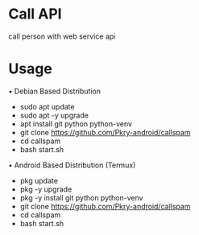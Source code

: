 # Call API

call person with web service api


# Usage 


• Debian Based Distribution

- sudo apt update
- sudo apt -y upgrade
- apt install git python python-venv
- git clone https://github.com/Pkry-android/callspam
- cd callspam
- bash start.sh

• Android Based Distribution (Termux)

- pkg update 
- pkg -y upgrade
- pkg -y install git python python-venv
- git clone https://github.com/Pkry-android/callspam
- cd callspam
- bash start.sh
